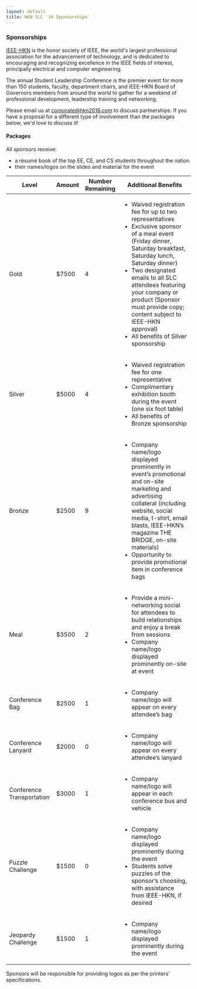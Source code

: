 ```yaml
---
layout: default
title: HKN SLC '16 Sponsorships
---
```


### Sponsorships
[IEEE-HKN](http://hkn.org/) is the honor society of IEEE, the world's largest professional association for the advancement of technology, and is dedicated to encouraging and recognizing excellence in the IEEE fields of interest, principally electrical and computer engineering.  
 
The annual Student Leadership Conference is the premier event for more than 150 students, faculty, department chairs, and IEEE-HKN Board of Governors members from around the world to gather for a weekend of professional development, leadership training and networking.

Please email us at [corporate@hkn2016.com](mailto:corporate@hkn2016.com) to discuss partnerships. If you have a proposal for a different type of involvement than the packages below, we'd love to discuss it!

#### Packages
All sponsors receive:

 - a résumé book of the top EE, CE, and CS students throughout the nation
 - their names/logos on the slides and material for the event
 
<table>
  <thead>
    <tr>
      <th>Level</th>
      <th>Amount</th>
      <th>Number Remaining</th>
      <th>Additional Benefits</th>
    </tr>
  </thead>
  <tbody>
    <tr>
      <td>Gold</td>
      <td>$7500</td>
      <td>4</td>
      <td><ul><li>Waived registration fee for up to two representatives</li><li>Exclusive sponsor of a meal event (Friday dinner, Saturday breakfast, Saturday lunch, Saturday dinner)</li><li>Two designated emails to all SLC attendees featuring your company or product (Sponsor must provide copy; content subject to IEEE-HKN approval)</li><li>All benefits of Silver sponsorship</li></ul></td>
    </tr>
    <tr>
      <td>Silver</td>
      <td>$5000</td>
      <td>4</td>
      <td><ul><li>Waived registration fee for one representative</li><li>Complimentary exhibition booth during the event (one six foot table)</li><li>All benefits of Bronze sponsorship</li></ul></td>
    </tr>
    <tr>
      <td>Bronze</td>
      <td>$2500</td>
      <td>9</td>
      <td><ul><li>Company name/logo displayed prominently in event’s promotional and on-site marketing and advertising collateral  (including website, social media, t-shirt, email blasts, IEEE-HKN’s magazine THE BRIDGE, on-site materials)</li><li>Opportunity to provide promotional item in conference bags</li></ul></td>
    </tr>
    <tr>
      <td>Meal</td>
      <td>$3500</td>
      <td>2</td>
      <td><ul><li>Provide a mini-networking social for attendees to build relationships and enjoy a break from sessions</li><li>Company name/logo displayed prominently on-site at event</li></ul></td>
    </tr>
    <tr>
      <td>Conference Bag</td>
      <td>$2500</td>
      <td>1</td>
      <td><ul><li>Company name/logo will appear on every attendee’s bag</li></ul></td>
    </tr>
    <tr>
      <td>Conference Lanyard</td>
      <td>$2000</td>
      <td>0</td>
      <td><ul><li>Company name/logo will appear on every attendee’s lanyard</li></ul></td>
    </tr>
    <tr>
      <td>Conference Transportation</td>
      <td>$3000</td>
      <td>1</td>
      <td><ul><li>Company name/logo will appear in each conference bus and vehicle</li></ul></td>
    </tr>
    <tr>
      <td>Puzzle Challenge</td>
      <td>$1500</td>
      <td>0</td>
      <td><ul><li>Company name/logo displayed prominently during the event</li><li>Students solve puzzles of the sponsor’s choosing, with assistance from IEEE-HKN, if desired</li></ul></td>
    </tr>
    <tr>
      <td>Jeopardy Challenge</td>
      <td>$1500</td>
      <td>1</td>
      <td><ul><li>Company name/logo displayed prominently during the event</li></ul></td>
    </tr>
  </tbody>
</table>

Sponsors will be responsible for providing logos as per the printers' specifications.
